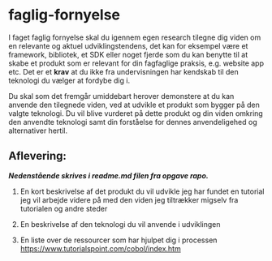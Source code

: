 # faglig-fornyelse

I faget faglig fornyelse skal du igennem egen research tilegne dig viden om en relevante og aktuel udviklingstendens, det kan for eksempel være et framework, bibliotek, et SDK eller noget fjerde som du kan benytte til at skabe et produkt som er relevant for din fagfaglige praksis, e.g. website app etc. Det er et **krav** at du ikke fra undervisningen har kendskab til den teknologi du vælger at fordybe dig i.

Du skal som det fremgår umiddebart herover demonstere at du kan anvende den tilegnede viden, ved at udvikle et produkt som bygger på den valgte teknologi. Du vil blive vurderet på dette produkt og din viden omkring den anvendte teknologi samt din forståelse for dennes anvendeligehed og alternativer hertil. 

## Aflevering:
***Nedenstående skrives i readme.md filen fra opgave rapo.***

1. En kort beskrivelse af det produkt du vil udvikle
jeg har fundet en tutorial jeg vil arbejde videre på med den viden jeg tiltrækker migselv fra tutorialen og andre steder

2. En beskrivelse af den teknologi du vil anvende i udviklingen

3. En liste over de ressourcer som har hjulpet dig i processen
https://www.tutorialspoint.com/cobol/index.htm
